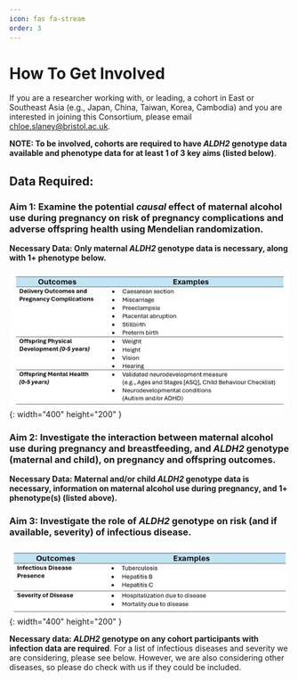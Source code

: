 ```yaml
---
icon: fas fa-stream
order: 3
---
```


# How To Get Involved
If you are a researcher working with, or leading, a cohort in East or Southeast Asia (e.g., Japan, China, Taiwan, Korea, Cambodia) and you are interested in joining this Consortium, please email chloe.slaney@bristol.ac.uk. 

**NOTE: To be involved, cohorts are required to have *ALDH2* genotype data available and phenotype data for at least 1 of 3 key aims (listed below)**. 

## Data Required:
### Aim 1: Examine the potential *causal* effect of maternal alcohol use during pregnancy on risk of pregnancy complications and adverse offspring health using Mendelian randomization. 

**Necessary Data: Only maternal *ALDH2* genotype data is necessary, along with 1+ phenotype below.** 

![Desktop View](/assets/Aim1_List.jpg){: width="400" height="200" }

### Aim 2: Investigate the interaction between maternal alcohol use during pregnancy and breastfeeding, and *ALDH2* genotype (maternal and child), on pregnancy and offspring outcomes. 

**Necessary Data: Maternal and/or child *ALDH2* genotype data is necessary, information on maternal alcohol use during pregnancy, and 1+ phenotype(s) (listed above).** 

### Aim 3: Investigate the role of *ALDH2* genotype on risk (and if available, severity) of infectious disease. 

![Desktop View](/assets/Aim3_List.jpg){: width="400" height="200" }

**Necessary data: *ALDH2* genotype on any cohort participants with infection data are required**. For a list of infectious diseases and severity we are considering, please see below. However, we are also considering other diseases, so please do check with us if they could be included.
